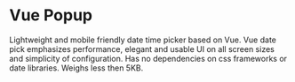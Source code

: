 # Vue Popup

Lightweight and mobile friendly date time picker based on Vue.
Vue date pick emphasizes performance, elegant and usable UI on all screen sizes and
simplicity of configuration. Has no dependencies on css frameworks or date libraries. Weighs less then 5KB.
